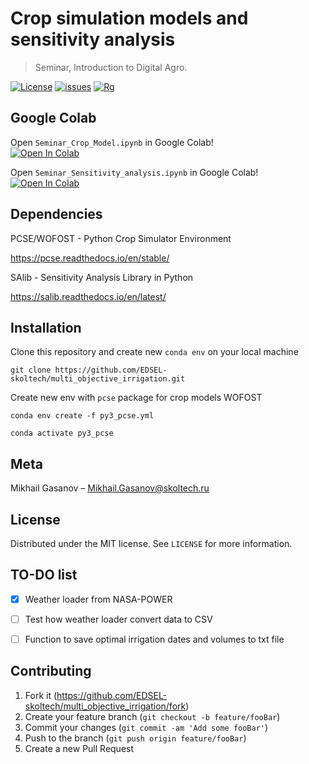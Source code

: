 # Crop simulation models and sensitivity analysis
> Seminar, Introduction to Digital Agro.

[![License](https://img.shields.io/github/license/EDSEL-skoltech/multi_objective_irrigation)](https://github.com/EDSEL-skoltech/multi_objective_irrigation/blob/main/LICENSE)
[![issues](https://img.shields.io/github/issues/EDSEL-skoltech/multi_objective_irrigation)](https://github.com/EDSEL-skoltech/multi_objective_irrigation/issues)
[![Rg](https://img.shields.io/badge/ResearchGate-Follow-green)](https://www.researchgate.net/project/Digital-Agro)




<!-- ![graphical](plots_ICCS/Graphical_abstract.png) -->

## Google Colab 

Open `Seminar_Crop_Model.ipynb` in Google Colab!\
<a href="https://colab.research.google.com/github/EDSEL-skoltech/Intro_to_Digital_Agriculture/blob/main/Crop_models/Seminar_Crop_Model.ipynb" target="_parent"><img src="https://colab.research.google.com/assets/colab-badge.svg" alt="Open In Colab"/></a>


Open `Seminar_Sensitivity_analysis.ipynb` in Google Colab!\
<a href="https://colab.research.google.com/github/EDSEL-skoltech/Intro_to_Digital_Agriculture/blob/main/Crop_models/Seminar_Sensitivity_analysis.ipynb" target="_parent"><img src="https://colab.research.google.com/assets/colab-badge.svg" alt="Open In Colab"/></a>

## Dependencies 

PCSE/WOFOST - Python Crop Simulator Environment

https://pcse.readthedocs.io/en/stable/

SAlib - Sensitivity Analysis Library in Python

https://salib.readthedocs.io/en/latest/


## Installation

Clone this repository and create new `conda env` on your local machine

`git clone https://github.com/EDSEL-skoltech/multi_objective_irrigation.git`

Create new env with `pcse` package for crop models WOFOST

`conda env create -f py3_pcse.yml`

`conda activate py3_pcse`


## Meta

Mikhail Gasanov – Mikhail.Gasanov@skoltech.ru

## License

Distributed under the MIT license. See ``LICENSE`` for more information.


## TO-DO list

- [X] Weather loader from NASA-POWER
- [ ] Test how weather loader convert data to CSV
- [ ] Function to save optimal irrigation dates and volumes to txt file


## Contributing

1. Fork it (<https://github.com/EDSEL-skoltech/multi_objective_irrigation/fork>)
2. Create your feature branch (`git checkout -b feature/fooBar`)
3. Commit your changes (`git commit -am 'Add some fooBar'`)
4. Push to the branch (`git push origin feature/fooBar`)
5. Create a new Pull Request

